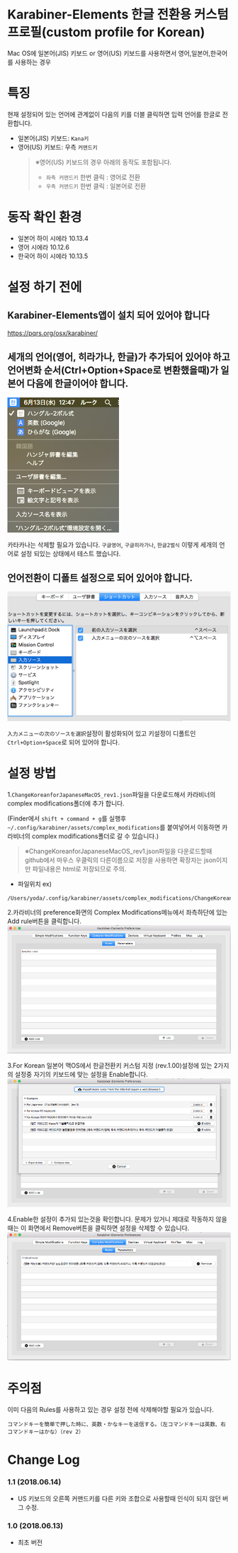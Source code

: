 # Karabiner-Elements 한글 전환용 커스텀 프로필(custom profile for Korean)
Mac OS에 일본어(JIS) 키보드 or 영어(US) 키보드를 사용하면서 영어,일본어,한국어를 사용하는 경우

# 특징
현재 설정되어 있는 언어에 관계없이 다음의 키를 더블 클릭하면 입력 언어를 한글로 전환합니다.
- 일본어(JIS) 키보드: `Kana키`
- 영어(US) 키보드: 우측 `커맨드키`
    > ※영어(US) 키보드의 경우 아래의 동작도 포함됩니다.
    > - `좌측 커맨드키` 한번 클릭 : 영어로 전환
    > - `우측 커맨드키` 한번 클릭 : 일본어로 전환

# 동작 확인 환경
- 일본어 하이 시에라 10.13.4
- 영어 시에라 10.12.6
- 한국어 하이 시에라 10.13.5

# 설정 하기 전에
## Karabiner-Elements앱이 설치 되어 있어야 합니다
https://pqrs.org/osx/karabiner/

## 세개의 언어(영어, 히라가나, 한글)가 추가되어 있어야 하고 언어변화 순서(Ctrl+Option+Space로 변환했을때)가 일본어 다음에 한글이어야 합니다.
![](https://github.com/buzzricksons/etc-korean-for-karabiner/blob/master/example_image/example1.png?raw=true)

카타카나는 삭제할 필요가 있습니다. `구글영어`, `구글히라가나`, `한글2벌식` 이렇게 세개의 언어로 설정 되있는 상태에서 테스트 했습니다.

## 언어전환이 디폴트 설정으로 되어 있어야 합니다.
![](https://github.com/buzzricksons/etc-korean-for-karabiner/blob/master/example_image/example2.png?raw=true)

`入力メニューの次のソースを選択`설정이 활성화되어 있고 키설정이 디폴트인 `Ctrl+Option+Space`로 되어 있어야 합니다.

# 설정 방법
1.`ChangeKoreanforJapaneseMacOS_rev1.json`파일을 다운로드해서 카라비너의 complex modifications폴더에 추가 합니다.
 
(Finder에서 `shift + command + g`를 실행후 `~/.config/karabiner/assets/complex_modifications`를 붙여넣어서 이동하면 카라비너의 complex modifications폴더로 갈 수 있습니다.)
>※ChangeKoreanforJapaneseMacOS_rev1.json파일을 다운로드할때 github에서 마우스 우클릭의 다른이름으로 저장을 사용하면 확장자는 json이지만 파일내용은 html로 저장되므로 주의.

- 파일위치 ex)
```
/Users/yoda/.config/karabiner/assets/complex_modifications/ChangeKoreanforJapaneseMacOS_rev1.json

``` 

2.카라비너의 preference화면의 Complex Modifications메뉴에서 좌측하단에 있는 Add rule버튼을 클릭합니다.
![](https://github.com/buzzricksons/etc-korean-for-karabiner/blob/master/example_image/example3.png?raw=true)

3.For Korean 일본어 맥OS에서 한글전환키 커스텀 지정 (rev.1.00)설정에 있는 2가지의 설정중 자기의 키보드에 맞는 설정을 Enable합니다.
![](https://github.com/buzzricksons/etc-korean-for-karabiner/blob/master/example_image/example4.png?raw=true)

4.Enable한 설정이 추가되 있는것을 확인합니다. 문제가 있거니 제대로 작동하지 않을때는 이 화면에서 Remove버튼을 클릭하면 설정을 삭제할 수 있습니다.
![](https://github.com/buzzricksons/etc-korean-for-karabiner/blob/master/example_image/example5.png?raw=true)

# 주의점
이미 다음의 Rules를 사용하고 있는 경우 설정 전에 삭제해야할 필요가 있습니다.
```
コマンドキーを簡単で押した時に、英数・かなキーを送信する。（左コマンドキーは英数、右コマンドキーはかな）（rev 2）
```

# Change Log
### 1.1 (2018.06.14)
- US 키보드의 오른쪽 커맨드키를 다른 키와 조합으로 사용할때 인식이 되지 않던 버그 수정.

### 1.0 (2018.06.13)
- 최초 버전
